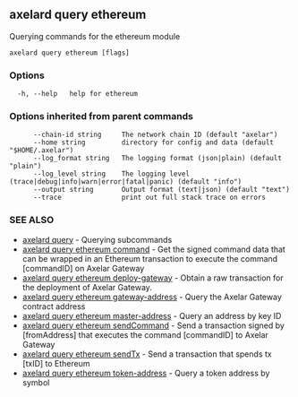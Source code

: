 ## axelard query ethereum

Querying commands for the ethereum module

```
axelard query ethereum [flags]
```

### Options

```
  -h, --help   help for ethereum
```

### Options inherited from parent commands

```
      --chain-id string     The network chain ID (default "axelar")
      --home string         directory for config and data (default "$HOME/.axelar")
      --log_format string   The logging format (json|plain) (default "plain")
      --log_level string    The logging level (trace|debug|info|warn|error|fatal|panic) (default "info")
      --output string       Output format (text|json) (default "text")
      --trace               print out full stack trace on errors
```

### SEE ALSO

- [axelard query](axelard_query.md)	 - Querying subcommands
- [axelard query ethereum command](axelard_query_ethereum_command.md)	 - Get the signed command data that can be wrapped in an Ethereum transaction to execute the command \[commandID\] on Axelar Gateway
- [axelard query ethereum deploy-gateway](axelard_query_ethereum_deploy-gateway.md)	 - Obtain a raw transaction for the deployment of Axelar Gateway.
- [axelard query ethereum gateway-address](axelard_query_ethereum_gateway-address.md)	 - Query the Axelar Gateway contract address
- [axelard query ethereum master-address](axelard_query_ethereum_master-address.md)	 - Query an address by key ID
- [axelard query ethereum sendCommand](axelard_query_ethereum_sendCommand.md)	 - Send a transaction signed by \[fromAddress\] that executes the command \[commandID\] to Axelar Gateway
- [axelard query ethereum sendTx](axelard_query_ethereum_sendTx.md)	 - Send a transaction that spends tx \[txID\] to Ethereum
- [axelard query ethereum token-address](axelard_query_ethereum_token-address.md)	 - Query a token address by symbol

